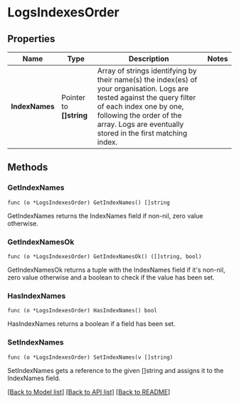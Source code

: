 # LogsIndexesOrder

## Properties

Name | Type | Description | Notes
------------ | ------------- | ------------- | -------------
**IndexNames** | Pointer to **[]string** | Array of strings identifying by their name(s) the index(es) of your organisation. Logs are tested against the query filter of each index one by one, following the order of the array. Logs are eventually stored in the first matching index. | 

## Methods

### GetIndexNames

`func (o *LogsIndexesOrder) GetIndexNames() []string`

GetIndexNames returns the IndexNames field if non-nil, zero value otherwise.

### GetIndexNamesOk

`func (o *LogsIndexesOrder) GetIndexNamesOk() ([]string, bool)`

GetIndexNamesOk returns a tuple with the IndexNames field if it's non-nil, zero value otherwise
and a boolean to check if the value has been set.

### HasIndexNames

`func (o *LogsIndexesOrder) HasIndexNames() bool`

HasIndexNames returns a boolean if a field has been set.

### SetIndexNames

`func (o *LogsIndexesOrder) SetIndexNames(v []string)`

SetIndexNames gets a reference to the given []string and assigns it to the IndexNames field.


[[Back to Model list]](../README.md#documentation-for-models) [[Back to API list]](../README.md#documentation-for-api-endpoints) [[Back to README]](../README.md)



